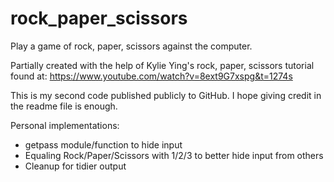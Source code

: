 # rock_paper_scissors
 Play a game of rock, paper, scissors against the computer.

Partially created with the help of Kylie Ying's rock, paper, scissors tutorial found at: https://www.youtube.com/watch?v=8ext9G7xspg&t=1274s

This is my second code published publicly to GitHub. I hope giving credit in the readme file is enough.

Personal implementations:
- getpass module/function to hide input
- Equaling Rock/Paper/Scissors with 1/2/3 to better hide input from others
- Cleanup for tidier output
